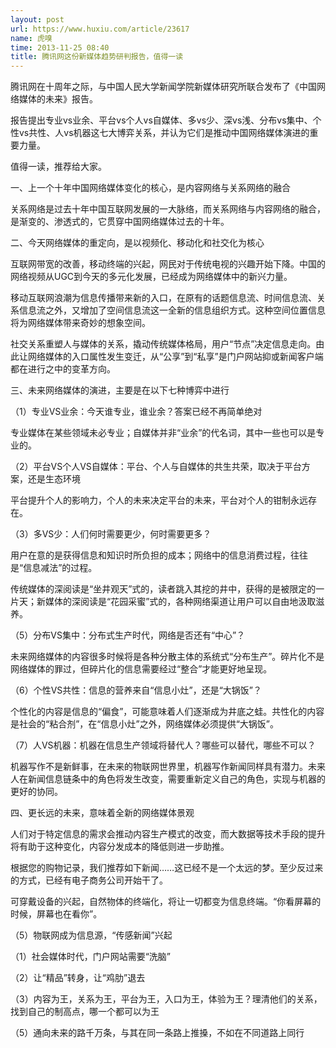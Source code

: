 ```yaml
---
layout: post
url: https://www.huxiu.com/article/23617
name: 虎嗅
time: 2013-11-25 08:40
title: 腾讯网这份新媒体趋势研判报告，值得一读
---
```

腾讯网在十周年之际，与中国人民大学新闻学院新媒体研究所联合发布了《中国网络媒体的未来》报告。

报告提出专业vs业余、平台vs个人vs自媒体、多vs少、深vs浅、分布vs集中、个性vs共性、人vs机器这七大博弈关系，并认为它们是推动中国网络媒体演进的重要力量。

值得一读，推荐给大家。

一、上一个十年中国网络媒体变化的核心，是内容网络与关系网络的融合

关系网络是过去十年中国互联网发展的一大脉络，而关系网络与内容网络的融合，是渐变的、渗透式的，它贯穿中国网络媒体过去的十年。

二、今天网络媒体的重定向，是以视频化、移动化和社交化为核心

互联网带宽的改善，移动终端的兴起，网民对于传统电视的兴趣开始下降。中国的网络视频从UGC到今天的多元化发展，已经成为网络媒体中的新兴力量。

移动互联网浪潮为信息传播带来新的入口，在原有的话题信息流、时间信息流、关系信息流之外，又增加了空间信息流这一全新的信息组织方式。这种空间位置信息将为网络媒体带来奇妙的想象空间。

社交关系重塑人与媒体的关系，撬动传统媒体格局，用户“节点”决定信息走向。由此让网络媒体的入口属性发生变迁，从“公享”到“私享”是门户网站抑或新闻客户端都在进行之中的变革方向。

三、未来网络媒体的演进，主要是在以下七种博弈中进行

（1）专业VS业余：今天谁专业，谁业余？答案已经不再简单绝对

专业媒体在某些领域未必专业；自媒体并非“业余”的代名词，其中一些也可以是专业的。

（2）平台VS个人VS自媒体：平台、个人与自媒体的共生共荣，取决于平台方案，还是生态环境

平台提升个人的影响力，个人的未来决定平台的未来，平台对个人的钳制永远存在。

（3）多VS少：人们何时需要更少，何时需要更多？

用户在意的是获得信息和知识时所负担的成本；网络中的信息消费过程，往往是“信息减法”的过程。

传统媒体的深阅读是“坐井观天”式的，读者跳入其挖的井中，获得的是被限定的一片天；新媒体的深阅读是“花园采蜜”式的，各种网络渠道让用户可以自由地汲取滋养。

（5）分布VS集中：分布式生产时代，网络是否还有“中心”？

未来网络媒体的内容很多时候将是各种分散主体的系统式“分布生产”。碎片化不是网络媒体的罪过，但碎片化的信息需要经过“整合”才能更好地呈现。

（6）个性VS共性：信息的营养来自“信息小灶”，还是“大锅饭”？

个性化的内容是信息的“偏食”，可能意味着人们逐渐成为井底之蛙。共性化的内容是社会的“粘合剂”，在“信息小灶”之外，网络媒体必须提供“大锅饭”。

（7）人VS机器：机器在信息生产领域将替代人？哪些可以替代，哪些不可以？

机器写作不是新鲜事，在未来的物联网世界里，机器写作新闻同样具有潜力。未来人在新闻信息链条中的角色将发生改变，需要重新定义自己的角色，实现与机器的更好的协同。

四、更长远的未来，意味着全新的网络媒体景观

人们对于特定信息的需求会推动内容生产模式的改变，而大数据等技术手段的提升将有助于这种变化，内容分发成本的降低则进一步助推。

根据您的购物记录，我们推荐如下新闻……这已经不是一个太远的梦。至少反过来的方式，已经有电子商务公司开始干了。

可穿戴设备的兴起，自然物体的终端化，将让一切都变为信息终端。“你看屏幕的时候，屏幕也在看你”。

（5）物联网成为信息源，“传感新闻”兴起

（1）社会媒体时代，门户网站需要“洗脑”

（2）让“精品”转身，让“鸡肋”退去

（3）内容为王，关系为王，平台为王，入口为王，体验为王？理清他们的关系，找到自己的制高点，哪一个都可以为王

（5）通向未来的路千万条，与其在同一条路上推搡，不如在不同道路上同行

